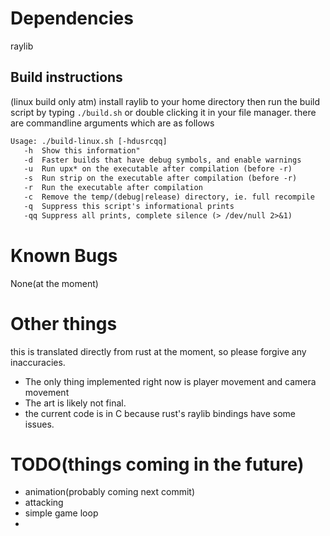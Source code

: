 # Dependencies
raylib

## Build instructions
(linux build only atm)
install raylib to your home directory then run the build script by typing `./build.sh` or double clicking it in your file manager. 
there are commandline arguments which are as follows
```txt
Usage: ./build-linux.sh [-hdusrcqq]
   -h  Show this information"
   -d  Faster builds that have debug symbols, and enable warnings
   -u  Run upx* on the executable after compilation (before -r)
   -s  Run strip on the executable after compilation (before -r)
   -r  Run the executable after compilation
   -c  Remove the temp/(debug|release) directory, ie. full recompile
   -q  Suppress this script's informational prints
   -qq Suppress all prints, complete silence (> /dev/null 2>&1)
```

# Known Bugs
None(at the moment)

# Other things
this is translated directly from rust at the moment, so please forgive any inaccuracies. 

- The only thing implemented right now is player movement and camera movement
- The art is likely not final. 
- the current code is in C because rust's raylib bindings have some issues.

# TODO(things coming in the future)
- animation(probably coming next commit)
- attacking
- simple game loop 
- 
